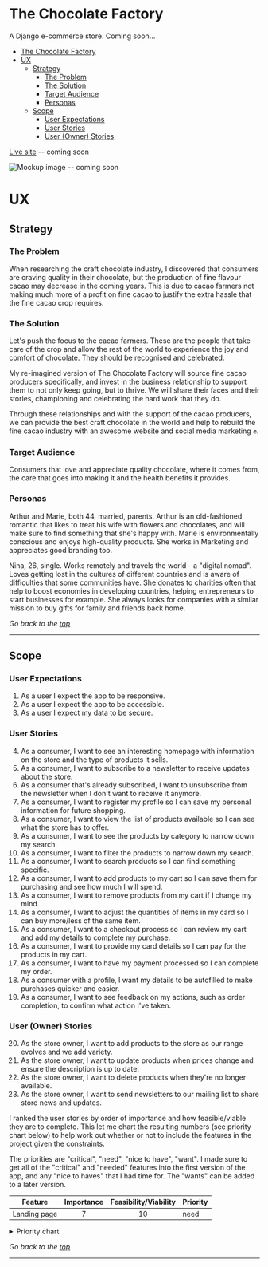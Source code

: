 # The Chocolate Factory

A Django e-commerce store. Coming soon...

- [The Chocolate Factory](#the-chocolate-factory)
- [UX](#ux)
  - [Strategy](#strategy)
    - [The Problem](#the-problem)
    - [The Solution](#the-solution)
    - [Target Audience](#target-audience)
    - [Personas](#personas)
  - [Scope](#scope)
    - [User Expectations](#user-expectations)
    - [User Stories](#user-stories)
    - [User (Owner) Stories](#user-owner-stories)

[Live site](#) -- coming soon

![Mockup image]() -- coming soon

# UX

## Strategy

### The Problem

When researching the craft chocolate industry, I discovered that consumers are craving quality in their chocolate, but the production of fine flavour cacao may decrease in the coming years. This is due to cacao farmers not making much more of a profit on fine cacao to justify the extra hassle that the fine cacao crop requires.

### The Solution

Let's push the focus to the cacao farmers. These are the people that take care of the crop and allow the rest of the world to experience the joy and comfort of chocolate. They should be recognised and celebrated.

My re-imagined version of The Chocolate Factory will source fine cacao producers specifically, and invest in the business relationship to support them to not only keep going, but to thrive. We will share their faces and their stories, championing and celebrating the hard work that they do.

Through these relationships and with the support of the cacao producers, we can provide the best craft chocolate in the world and help to rebuild the fine cacao industry with an awesome website and social media marketing :fist:.

### Target Audience

Consumers that love and appreciate quality chocolate, where it comes from, the care that goes into making it and the health benefits it provides.

### Personas
Arthur and Marie, both 44, married, parents. Arthur is an old-fashioned romantic that likes to treat his wife with flowers and chocolates, and will make sure to find something that she's happy with. Marie is environmentally conscious and enjoys high-quality products. She works in Marketing and appreciates good branding too.

Nina, 26, single. Works remotely and travels the world - a "digital nomad". Loves getting lost in the cultures of different countries and is aware of difficulties that some communities have. She donates to charities often that help to boost economies in developing countries, helping entrepreneurs to start businesses for example. She always looks for companies with a similar mission to buy gifts for family and friends back home.

*Go back to the [top](#table-of-contents)*

---

## Scope

### User Expectations
1. As a user I expect the app to be responsive.
2. As a user I expect the app to be accessible.
3. As a user I expect my data to be secure.

### User Stories
4. As a consumer, I want to see an interesting homepage with information on the store and the type of products it sells.
5. As a consumer, I want to subscribe to a newsletter to receive updates about the store.
6. As a consumer that's already subscribed, I want to unsubscribe from the newsletter when I don't want to receive it anymore.
7. As a consumer, I want to register my profile so I can save my personal information for future shopping.
8. As a consumer, I want to view the list of products available so I can see what the store has to offer.
9. As a consumer, I want to see the products by category to narrow down my search.
10. As a consumer, I want to filter the products to narrow down my search.
11. As a consumer, I want to search products so I can find something specific.
12. As a consumer, I want to add products to my cart so I can save them for purchasing and see how much I will spend.
13. As a consumer, I want to remove products from my cart if I change my mind.
14. As a consumer, I want to adjust the quantities of items in my card so I can buy more/less of the same item.
15. As a consumer, I want to a checkout process so I can review my cart and add my details to complete my purchase.
16. As a consumer, I want to provide my card details so I can pay for the products in my cart.
17. As a consumer, I want to have my payment processed so I can complete my order.
18. As a consumer with a profile, I want my details to be autofilled to make purchases quicker and easier.
19. As a consumer, I want to see feedback on my actions, such as order completion, to confirm what action I've taken.

### User (Owner) Stories
20. As the store owner, I want to add products to the store as our range evolves and we add variety.
21. As the store owner, I want to update products when prices change and ensure the description is up to date.
22. As the store owner, I want to delete products when they're no longer available.
23. As the store owner, I want to send newsletters to our mailing list to share store news and updates.

I ranked the user stories by order of importance and how feasible/viable they are to complete. This let me chart the resulting numbers (see priority chart below) to help work out whether or not to include the features in the project given the constraints.

The priorities are "critical", "need", "nice to have", "want". I made sure to get all of the "critical" and "needed" features into the first version of the app, and any "nice to haves" that I had time for. The "wants" can be added to a later version.

Feature	| Importance	| Feasibility/Viability | Priority
--- | :---: | :---: | ---
Landing page |	7|	10|	need

<details><summary>Priority chart</summary>
<img src="docs/planning/priority-chart.png">
</details>

*Go back to the [top](#table-of-contents)*

---